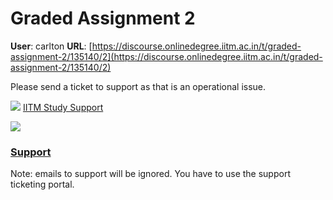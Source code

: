 # Graded Assignment 2

**User**: carlton
**URL**: [https://discourse.onlinedegree.iitm.ac.in/t/graded-assignment-2/135140/2](https://discourse.onlinedegree.iitm.ac.in/t/graded-assignment-2/135140/2)

Please send a ticket to support as that is an operational issue.

![](https://europe1.discourse-cdn.com/flex013/uploads/iitm/original/3X/2/0/2078eba6ed7a9a03b2005ae8dbf96340383f4e1c.png)
[IITM Study Support](https://study-supportdesk.freshdesk.com/support/home)

![](https://europe1.discourse-cdn.com/flex013/uploads/iitm/original/3X/7/a/7a81c6685dd770fc055194795f877069aebff3ef.png)

### [Support](https://study-supportdesk.freshdesk.com/support/home)

Note: emails to support will be ignored. You have to use the support ticketing portal.

